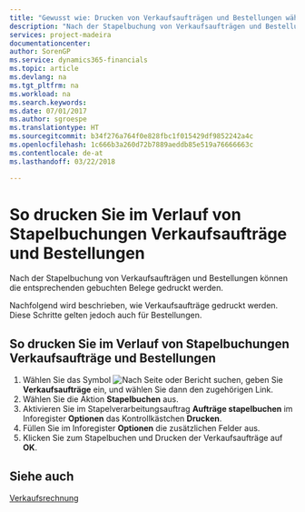 ```yaml
---
title: "Gewusst wie: Drucken von Verkaufsaufträgen und Bestellungen während der Stapelbuchung."
description: "Nach der Stapelbuchung von Verkaufsaufträgen und Bestellungen können die entsprechenden gebuchten Belege gedruckt werden."
services: project-madeira
documentationcenter: 
author: SorenGP
ms.service: dynamics365-financials
ms.topic: article
ms.devlang: na
ms.tgt_pltfrm: na
ms.workload: na
ms.search.keywords: 
ms.date: 07/01/2017
ms.author: sgroespe
ms.translationtype: HT
ms.sourcegitcommit: b34f276a764f0e828fbc1f015429df9852242a4c
ms.openlocfilehash: 1c666b3a260d72b7889aeddb85e519a76666663c
ms.contentlocale: de-at
ms.lasthandoff: 03/22/2018

---
```

# <a name="print-sales-and-purchase-orders-during-batch-posting"></a>So drucken Sie im Verlauf von Stapelbuchungen Verkaufsaufträge und Bestellungen
Nach der Stapelbuchung von Verkaufsaufträgen und Bestellungen können die entsprechenden gebuchten Belege gedruckt werden.  

Nachfolgend wird beschrieben, wie Verkaufsaufträge gedruckt werden. Diese Schritte gelten jedoch auch für Bestellungen.  

## <a name="to-print-sales-and-purchase-orders-during-batch-posting"></a>So drucken Sie im Verlauf von Stapelbuchungen Verkaufsaufträge und Bestellungen  

1.  Wählen Sie das Symbol ![Nach Seite oder Bericht suchen](../../media/ui-search/search_small.png "Nach Seite oder Bericht suchen"), geben Sie **Verkaufsaufträge** ein, und wählen Sie dann den zugehörigen Link.  
2.  Wählen Sie die Aktion **Stapelbuchen** aus.  
3.  Aktivieren Sie im Stapelverarbeitungsauftrag **Aufträge stapelbuchen** im Inforegister **Optionen** das Kontrollkästchen **Drucken**.  
4.  Füllen Sie im Inforegister **Optionen** die zusätzlichen Felder aus.  
5.  Klicken Sie zum Stapelbuchen und Drucken der Verkaufsaufträge auf **OK**.  

## <a name="see-also"></a>Siehe auch  
[Verkaufsrechnung](../../sales-how-invoice-sales.md)


